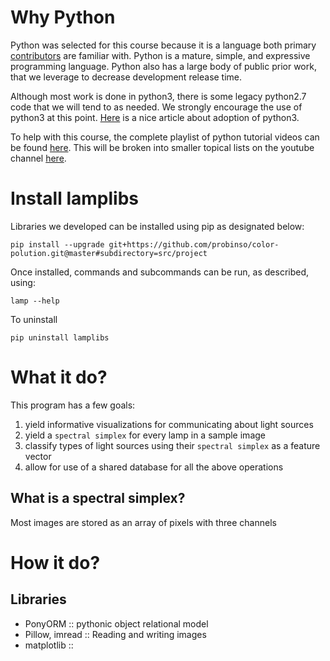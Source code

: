 # Why Python
Python was selected for this course because it is a language both primary [contributors](../../AUTHORS.md) are familiar with. Python is a mature, simple, and expressive programming language. Python also has a large body of public prior work, that we leverage to decrease development release time.

Although most work is done in python3, there is some legacy python2.7 code that we will tend to as needed. We strongly encourage the use of python3 at this point. [Here](https://www.webucator.com/blog/2016/03/still-using-python-2-it-is-time-to-upgrade/) is a nice article about adoption of python3.

To help with this course, the complete playlist of python tutorial videos can be found [here](https://www.youtube.com/playlist?list=PL96V6k-MWWMhAXQmH0AJDKM6WnfpaCx4S). This will be broken into smaller topical lists on the youtube channel [here](https://www.youtube.com/channel/UC-EKRSRFcQ1Uda8oGVVZl7Q).

# Install lamplibs
Libraries we developed can be installed using pip as designated below:
```
pip install --upgrade git+https://github.com/probinso/color-polution.git@master#subdirectory=src/project
```
Once installed, commands and subcommands can be run, as described, using:
```
lamp --help
```
To uninstall
```
pip uninstall lamplibs
```

# What it do?
This program has a few goals:
1. yield informative visualizations for communicating about light sources
2. yield a `spectral simplex` for every lamp in a sample image
3. classify types of light sources using their `spectral simplex` as a feature vector
4. allow for use of a shared database for all the above operations

## What is a spectral simplex?
Most images are stored as an array of pixels with three channels

# How it do?
## Libraries
- PonyORM :: pythonic object relational model
- Pillow, imread :: Reading and writing images
- matplotlib ::